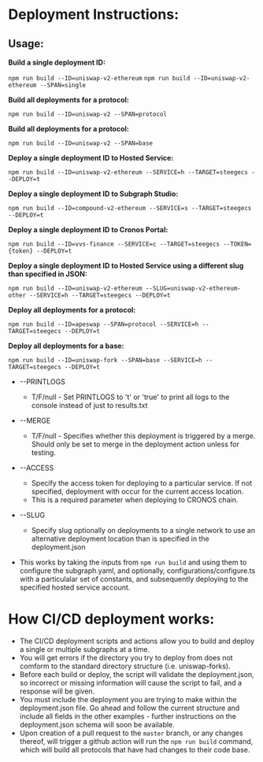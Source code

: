 # Deployment Instructions:

## Usage:

**Build a single deployment ID:**

`npm run build --ID=uniswap-v2-ethereum`
`npm run build --ID=uniswap-v2-ethereum --SPAN=single`

**Build all deployments for a protocol:**

`npm run build --ID=uniswap-v2 --SPAN=protocol`

**Build all deployments for a protocol:**

`npm run build --ID=uniswap-v2 --SPAN=base`

**Deploy a single deployment ID to Hosted Service:**

`npm run build --ID=uniswap-v2-ethereum --SERVICE=h --TARGET=steegecs --DEPLOY=t`

**Deploy a single deployment ID to Subgraph Studio:**

`npm run build --ID=compound-v2-ethereum --SERVICE=s --TARGET=steegecs --DEPLOY=t`

**Deploy a single deployment ID to Cronos Portal:**

`npm run build --ID=vvs-finance --SERVICE=c --TARGET=steegecs --TOKEN={token} --DEPLOY=t`

**Deploy a single deployment ID to Hosted Service using a different slug than specified in JSON:**

`npm run build --ID=uniswap-v2-ethereum --SLUG=uniswap-v2-ethereum-other --SERVICE=h --TARGET=steegecs --DEPLOY=t`

**Deploy all deployments for a protocol:**

`npm run build --ID=apeswap --SPAN=protocol --SERVICE=h --TARGET=steegecs --DEPLOY=t`

**Deploy all deployments for a base:**

`npm run build --ID=uniswap-fork --SPAN=base --SERVICE=h --TARGET=steegecs --DEPLOY=t`


- --PRINTLOGS
  - T/F/null - Set PRINTLOGS to 't' or 'true' to print all logs to the console instead of just to results.txt
- --MERGE
  - T/F/null - Specifies whether this deployment is triggered by a merge. Should only be set to merge in the deployment action unless for testing.
- --ACCESS
  - Specify the access token for deploying to a particular service. If not specified, deployment with occur for the current access location.
  - This is a required parameter when deploying to CRONOS chain.
- --SLUG

  - Specify slug optionally on deployments to a single network to use an alternative deployment location than is specified in the deployment.json

- This works by taking the inputs from `npm run build` and using them to configure the subgraph.yaml, and optionally, configurations/configure.ts with a particulalar set of constants, and subsequently deploying to the specified hosted service account.

# How CI/CD deployment works:

- The CI/CD deployment scripts and actions allow you to build and deploy a single or multiple subgraphs at a time.
- You will get errors if the directory you try to deploy from does not comform to the standard directory structure (i.e. uniswap-forks).
- Before each build or deploy, the script will validate the deployment.json, so incorrect or missing information will cause the script to fail, and a response will be given.
- You must include the deployment you are trying to make within the deployment.json file. Go ahead and follow the current structure and include all fields in the other examples - further instructions on the deployment.json schema will soon be available.
- Upon creation of a pull request to the `master` branch, or any changes thereof, will trigger a github action will run the `npm run build` command, which will build all protocols that have had changes to their code base.
